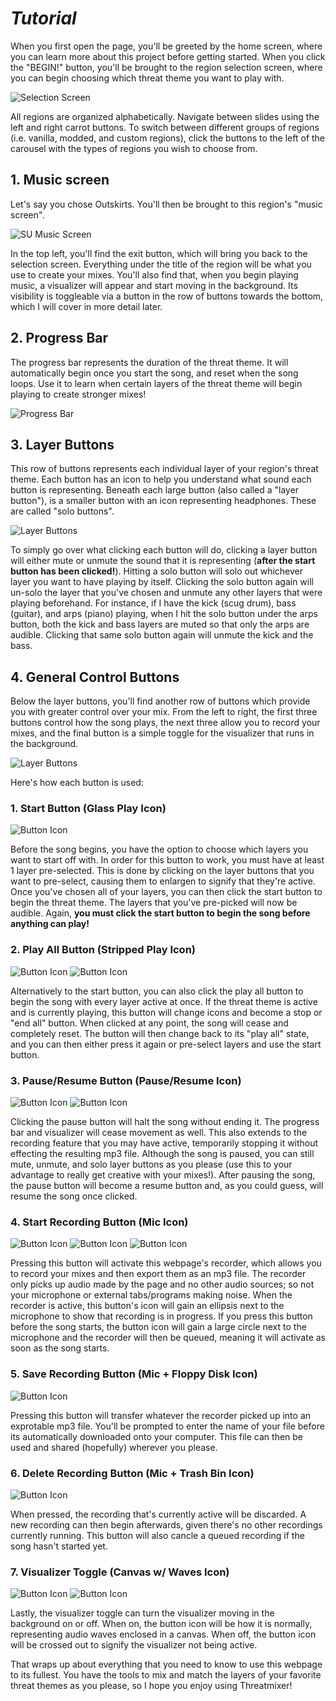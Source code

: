 # *Tutorial*

When you first open the page, you'll be greeted by the home screen, where you can learn more about this project before getting started. When you click the "BEGIN!" button, you'll be brought to the region selection screen, where you can begin choosing which threat theme you want to play with.

![Selection Screen](assets/images/misc/example_1.png)

All regions are organized alphabetically. Navigate between slides using the left and right carrot buttons. To switch between different groups of regions (i.e. vanilla, modded, and custom regions), click the buttons to the left of the carousel with the types of regions you wish to choose from.

## 1. Music screen

Let's say you chose Outskirts. You'll then be brought to this region's "music screen".

![SU Music Screen](assets/images/misc/example_2.png)

In the top left, you'll find the exit button, which will bring you back to the selection screen. Everything under the title of the region will be what you use to create your mixes. You'll also find that, when you begin playing music, a visualizer will appear and start moving in the background. Its visibility is toggleable via a button in the row of buttons towards the bottom, which I will cover in more detail later.

## 2. Progress Bar

The progress bar represents the duration of the threat theme. It will automatically begin once you start the song, and reset when the song loops. Use it to learn when certain layers of the threat theme will begin playing to create stronger mixes!

![Progress Bar](assets/images/misc/example_3.png)

## 3. Layer Buttons

This row of buttons represents each individual layer of your region's threat theme. Each button has an icon to help you understand what sound each button is representing. Beneath each large button (also called a "layer button"), is a smaller button with an icon representing headphones. These are called "solo buttons". 

![Layer Buttons](assets/images/misc/example_4.png)

To simply go over what clicking each button will do, clicking a layer button will either mute or unmute the sound that it is representing (**after the start button has been clicked!**). Hitting a solo button will solo out whichever layer you want to have playing by itself. Clicking the solo button again will un-solo the layer that you've chosen and unmute any other layers that were playing beforehand. 
For instance, if I have the kick (scug drum), bass (guitar), and arps (piano) playing, when I hit the solo button under the arps button, both the kick and bass layers are muted so that only the arps are audible. Clicking that same solo button again will unmute the kick and the bass.

## 4. General Control Buttons

Below the layer buttons, you'll find another row of buttons which provide you with greater control over your mix. From the left to right, the first three buttons control how the song plays, the next three allow you to record your mixes, and the final button is a simple toggle for the visualizer that runs in the background.

![Layer Buttons](assets/images/misc/example_5.png)

Here's how each button is used:

### 1. Start Button (Glass Play Icon)

![Button Icon](assets/images/misc/start_button_example.png)

Before the song begins, you have the option to choose which layers you want to start off with. In order for this button to work, you must have at least 1 layer pre-selected. This is done by clicking on the layer buttons that you want to pre-select, causing them to enlargen to signify that they're active. Once you've chosen all of your layers, you can then click the start button to begin the threat theme. The layers that you've pre-picked will now be audible. Again, **you must click the start button to begin the song before anything can play!**

### 2. Play All Button (Stripped Play Icon)

![Button Icon](assets/images/misc/play_all_button_example.png)
![Button Icon](assets/images/misc/stop_all_button_example.png)

Alternatively to the start button, you can also click the play all button to begin the song with every layer active at once. If the threat theme is active and is currently playing, this button will change icons and become a stop or "end all" button. When clicked at any point, the song will cease and completely reset. The button will then change back to its "play all" state, and you can then either press it again or pre-select layers and use the start button.

### 3. Pause/Resume Button (Pause/Resume Icon)

![Button Icon](assets/images/misc/pause_button_example.png) 
![Button Icon](assets/images/misc/resume_button_example.png)

Clicking the pause button will halt the song without ending it. The progress bar and visualizer will cease movement as well. This also extends to the recording feature that you may have active, temporarily stopping it without effecting the resulting mp3 file. Although the song is paused, you can still mute, unmute, and solo layer buttons as you please (use this to your advantage to really get creative with your mixes!). After pausing the song, the pause button will become a resume button and, as you could guess, will resume the song once clicked.

### 4. Start Recording Button (Mic Icon)

![Button Icon](assets/images/misc/recording_button_example.png)
![Button Icon](assets/images/misc/recording_started_button_example.png)
![Button Icon](assets/images/misc/recording_pending_button_example.png)

Pressing this button will activate this webpage's recorder, which allows you to record your mixes and then export them as an mp3 file. The recorder only picks up audio made by the page and no other audio sources; so not your microphone or external tabs/programs making noise. When the recorder is active, this button's icon will gain an ellipsis next to the microphone to show that recording is in progress. If you press this button before the song starts, the button icon will gain a large circle next to the microphone and the recorder will then be queued, meaning it will activate as soon as the song starts.

### 5. Save Recording Button (Mic + Floppy Disk Icon)

![Button Icon](assets/images/misc/save_recording_button_example.png)

Pressing this button will transfer whatever the recorder picked up into an exprotable mp3 file. You'll be prompted to enter the name of your file before its automatically downloaded onto your computer. This file can then be used and shared (hopefully) wherever you please.

### 6. Delete Recording Button (Mic + Trash Bin Icon)

![Button Icon](assets/images/misc/delete_recording_button_example.png)

When pressed, the recording that's currently active will be discarded. A new recording can then begin afterwards, given there's no other recordings currently running. This button will also cancle a queued recording if the song hasn't started yet.

### 7. Visualizer Toggle (Canvas w/ Waves Icon)

![Button Icon](assets/images/misc/canvas_on_button_example.png)
![Button Icon](assets/images/misc/canvas_off_button_example.png)

Lastly, the visualizer toggle can turn the visualizer moving in the background on or off. When on, the button icon will be how it is normally, representing audio waves enclosed in a canvas. When off, the button icon will be crossed out to signify the visualizer not being active.

That wraps up about everything that you need to know to use this webpage to its fullest. You have the tools to mix and match the layers of your favorite threat themes as you please, so I hope you enjoy using Threatmixer!